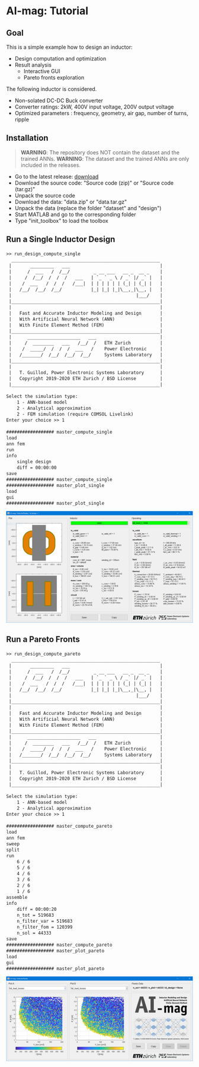 # AI-mag: Tutorial

## Goal

This is a simple example how to design an inductor:
* Design computation and optimization
* Result analysis
    * Interactive GUI
    * Pareto fronts exploration

The following inductor is considered.
* Non-solated DC-DC Buck converter
* Converter ratings: 2kW, 400V input voltage, 200V output voltage
* Optimized parameters : frequency, geometry, air gap, number of turns, ripple

## Installation

> **WARNING**: The repository does NOT contain the dataset and the trained ANNs.
> **WARNING**: The dataset and the trained ANNs are only included in the releases.

* Go to the latest release: [download](https://github.com/ethz-pes/AI-mag/releases/latest)
* Download the source code: "Source code (zip)" or "Source code (tar.gz)"
* Unpack the source code
* Download the data: "data.zip" or "data.tar.gz"
* Unpack the data (replace the folder "dataset" and "design")
* Start MATLAB and go to the corresponding folder
* Type "init_toolbox" to load the toolbox

## Run a Single Inductor Design

```
>> run_design_compute_single
  ________________________________________________________
 |       _________   ___                                  |
 |      /  ___   /  /__/         _ __ ___   __ _  __ _    |
 |     /  /__/  /  /  /   ___   | `_ ` _ \ / _` |/ _` |   |
 |    /  ___   /  /  /   /___|  | | | | | | (_| | (_| |   |
 |   /__/  /__/  /__/           |_| |_| |_|\__,_|\__, |   |
 |                                               |___/    |
 |________________________________________________________|
 |                                                        |
 |   Fast and Accurate Inductor Modeling and Design       |
 |   With Artificial Neural Network (ANN)                 |
 |   With Finite Element Method (FEM)                     |
 |________________________________________________________|
 |      ____________________   ___                        |
 |     /  ________   ___   /__/  /   ETH Zurich           |
 |    /  _____/  /  /  /  ___   /    Power Electronic     |
 |   /_______/  /__/  /__/  /__/     Systems Laboratory   |
 |________________________________________________________|
 |                                                        |
 |   T. Guillod, Power Electronic Systems Laboratory      |
 |   Copyright 2019-2020 ETH Zurich / BSD License         |
 |________________________________________________________|
 
Select the simulation type:
    1 - ANN-based model
    2 - Analytical approximation
    2 - FEM simulation (require COMSOL Livelink)
Enter your choice >> 1

################## master_compute_single
load
ann fem
run
info
    single design
    diff = 00:00:00
save
################## master_compute_single
################## master_plot_single
load
gui
################## master_plot_single
```

<p float="middle">
    <img src="resources/img_tutorial/tutorial_single.png" width="700">
</p>

## Run a Pareto Fronts

```
>> run_design_compute_pareto
  ________________________________________________________
 |       _________   ___                                  |
 |      /  ___   /  /__/         _ __ ___   __ _  __ _    |
 |     /  /__/  /  /  /   ___   | `_ ` _ \ / _` |/ _` |   |
 |    /  ___   /  /  /   /___|  | | | | | | (_| | (_| |   |
 |   /__/  /__/  /__/           |_| |_| |_|\__,_|\__, |   |
 |                                               |___/    |
 |________________________________________________________|
 |                                                        |
 |   Fast and Accurate Inductor Modeling and Design       |
 |   With Artificial Neural Network (ANN)                 |
 |   With Finite Element Method (FEM)                     |
 |________________________________________________________|
 |      ____________________   ___                        |
 |     /  ________   ___   /__/  /   ETH Zurich           |
 |    /  _____/  /  /  /  ___   /    Power Electronic     |
 |   /_______/  /__/  /__/  /__/     Systems Laboratory   |
 |________________________________________________________|
 |                                                        |
 |   T. Guillod, Power Electronic Systems Laboratory      |
 |   Copyright 2019-2020 ETH Zurich / BSD License         |
 |________________________________________________________|
 
Select the simulation type:
    1 - ANN-based model
    2 - Analytical approximation
Enter your choice >> 1

################## master_compute_pareto
load
ann fem
sweep
split
run
    6 / 6
    5 / 6
    4 / 6
    3 / 6
    2 / 6
    1 / 6
assemble
info
    diff = 00:00:20
    n_tot = 519683
    n_filter_var = 519683
    n_filter_fom = 120399
    n_sol = 44333
save
################## master_compute_pareto
################## master_plot_pareto
load
gui
################## master_plot_pareto
```

<p float="middle">
    <img src="resources/img_tutorial/tutorial_pareto.png" width="700">
</p>
